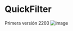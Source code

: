 # QuickFilter

Primera versión 2203
![image](https://github.com/user-attachments/assets/962a2941-7289-4803-b4ca-d3419a93b37b)
